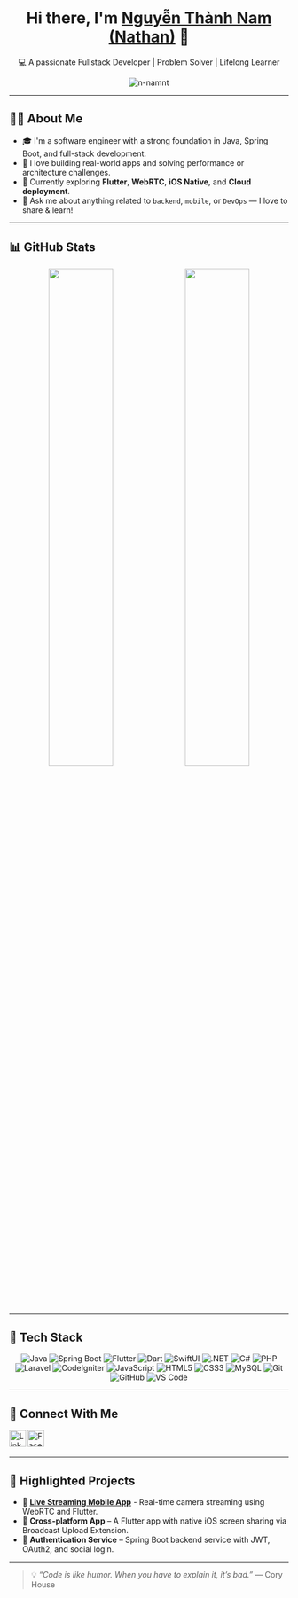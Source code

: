 <h1 align="center">Hi there, I'm <a href="https://github.com/n-namnt" target="_blank">Nguyễn Thành Nam (Nathan)</a> 👋</h1>
<p align="center">💻 A passionate Fullstack Developer | Problem Solver | Lifelong Learner</p>

<p align="center">
  <img src="https://komarev.com/ghpvc/?username=n-namnt&label=Profile+Views&color=0e75b6&style=flat" alt="n-namnt" />
</p>

---

## 🧑‍💻 About Me

- 🎓 I'm a software engineer with a strong foundation in Java, Spring Boot, and full-stack development.
- 🚀 I love building real-world apps and solving performance or architecture challenges.
- 🌱 Currently exploring **Flutter**, **WebRTC**, **iOS Native**, and **Cloud deployment**.
- 💬 Ask me about anything related to `backend`, `mobile`, or `DevOps` — I love to share & learn!

---

## 📊 GitHub Stats

<p align="center">
  <img width="48%" src="https://github-readme-stats.vercel.app/api?username=n-namnt&show_icons=true&count_private=true&theme=github_dark&icon_color=2d77dc&title_color=2d77dc" />
  <img width="48%" src="https://github-readme-stats.vercel.app/api/top-langs/?username=n-namnt&layout=compact&theme=github_dark&langs_count=8&hide=css" />
</p>

---

## 🔧 Tech Stack

<div align="center">
  <img alt="Java" src="https://img.shields.io/badge/Java-ED8B00?style=flat&logo=java&logoColor=white" />
  <img alt="Spring Boot" src="https://img.shields.io/badge/Spring_Boot-6DB33F?style=flat&logo=spring-boot&logoColor=white" />
  <img alt="Flutter" src="https://img.shields.io/badge/Flutter-02569B?style=flat&logo=flutter&logoColor=white" />
  <img alt="Dart" src="https://img.shields.io/badge/Dart-0175C2?style=flat&logo=dart&logoColor=white" />
  <img alt="SwiftUI" src="https://img.shields.io/badge/SwiftUI-FA7343?style=flat&logo=swift&logoColor=white" /> 
  <img alt=".NET" src="https://img.shields.io/badge/.NET-512BD4?style=flat&logo=dotnet&logoColor=white" />
  <img alt="C#" src="https://img.shields.io/badge/C%23-239120?style=flat&logo=c-sharp&logoColor=white" /> 
  <img alt="PHP" src="https://img.shields.io/badge/PHP-777BB4?style=flat&logo=php&logoColor=white" /> 
  <img alt="Laravel" src="https://img.shields.io/badge/Laravel-FF2D20?style=flat&logo=laravel&logoColor=white" /> 
  <img alt="CodeIgniter" src="https://img.shields.io/badge/CodeIgniter-EF4223?style=flat&logo=codeigniter&logoColor=white" /> 
  <img alt="JavaScript" src="https://img.shields.io/badge/JavaScript-F7DF1E?style=flat&logo=javascript&logoColor=black" /> 
  <img alt="HTML5" src="https://img.shields.io/badge/HTML5-E34F26?style=flat&logo=html5&logoColor=white" /> 
  <img alt="CSS3" src="https://img.shields.io/badge/CSS3-1572B6?style=flat&logo=css3&logoColor=white" /> 
  <img alt="MySQL" src="https://img.shields.io/badge/MySQL-005C84?style=flat&logo=mysql&logoColor=white" /> 
  <img alt="Git" src="https://img.shields.io/badge/Git-F05032?style=flat&logo=git&logoColor=white" /> 
  <img alt="GitHub" src="https://img.shields.io/badge/GitHub-181717?style=flat&logo=github&logoColor=white" /> 
  <img alt="VS Code" src="https://img.shields.io/badge/VS_Code-007ACC?style=flat&logo=visual-studio-code&logoColor=white" />
</div>

---

## 🤝 Connect With Me

<p>
  <a href="https://www.linkedin.com/in/nathan-nguyen-b28b3b249/" target="_blank">
    <img align="left" alt="LinkedIn" width="30px" src="https://cdn.jsdelivr.net/npm/simple-icons@v3/icons/linkedin.svg" />
  </a>
  <a href="https://www.facebook.com/n-namnt" target="_blank">
    <img align="left" alt="Facebook" width="30px" src="https://cdn.jsdelivr.net/npm/simple-icons@v3/icons/facebook.svg" />
  </a>
</p>

<br/><br/>

---

## 📌 Highlighted Projects

- 🚀 **[Live Streaming Mobile App](https://github.com/n-namnt)** - Real-time camera streaming using WebRTC and Flutter.
- 📱 **Cross-platform App** – A Flutter app with native iOS screen sharing via Broadcast Upload Extension.
- 🔐 **Authentication Service** – Spring Boot backend service with JWT, OAuth2, and social login.

---

> 💡 *“Code is like humor. When you have to explain it, it’s bad.”* — Cory House

